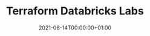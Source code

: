 ---
title: "Terraform Databricks Labs"
date: 2021-08-14T00:00:00+01:00
description : "Terraform Databricks Labs"
type: blog
image: images/portfolio/terraform-databricks-labs/terraform-adb-labs-portfolio.png
categories: ["Terraform", "Databricks", "Azure"]
draft: false
url: "blog/terraform-databricks-labs"

---